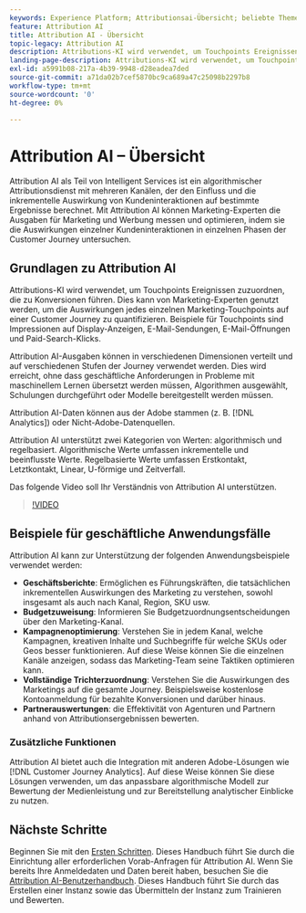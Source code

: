 ```yaml
---
keywords: Experience Platform; Attributionsai-Übersicht; beliebte Themen; Attribution ai; Attribution ai
feature: Attribution AI
title: Attribution AI - Übersicht
topic-legacy: Attribution AI
description: Attributions-KI wird verwendet, um Touchpoints Ereignissen zuzuordnen, die zu Konversionen führen. Dies kann von Marketing-Experten genutzt werden, um die Auswirkungen jedes einzelnen Marketing-Touchpoints auf einer Customer Journey zu quantifizieren. Beispiele für Touchpoints sind Impressionen auf Display-Anzeigen, E-Mail-Sendungen, E-Mail-Öffnungen und Paid-Search-Klicks.
landing-page-description: Attributions-KI wird verwendet, um Touchpoints Ereignissen zuzuordnen, die zu Konversionen führen. Dies kann von Marketing-Experten genutzt werden, um die Auswirkungen jedes einzelnen Marketing-Touchpoints auf einer Customer Journey zu quantifizieren.
exl-id: a5991b08-217a-4b39-9948-d28eadea7ded
source-git-commit: a71da02b7cef5870bc9ca689a47c25098b2297b8
workflow-type: tm+mt
source-wordcount: '0'
ht-degree: 0%

---
```


# Attribution AI – Übersicht

Attribution AI als Teil von Intelligent Services ist ein algorithmischer Attributionsdienst mit mehreren Kanälen, der den Einfluss und die inkrementelle Auswirkung von Kundeninteraktionen auf bestimmte Ergebnisse berechnet. Mit Attribution AI können Marketing-Experten die Ausgaben für Marketing und Werbung messen und optimieren, indem sie die Auswirkungen einzelner Kundeninteraktionen in einzelnen Phasen der Customer Journey untersuchen.

## Grundlagen zu Attribution AI

Attributions-KI wird verwendet, um Touchpoints Ereignissen zuzuordnen, die zu Konversionen führen. Dies kann von Marketing-Experten genutzt werden, um die Auswirkungen jedes einzelnen Marketing-Touchpoints auf einer Customer Journey zu quantifizieren. Beispiele für Touchpoints sind Impressionen auf Display-Anzeigen, E-Mail-Sendungen, E-Mail-Öffnungen und Paid-Search-Klicks.

Attribution AI-Ausgaben können in verschiedenen Dimensionen verteilt und auf verschiedenen Stufen der Journey verwendet werden. Dies wird erreicht, ohne dass geschäftliche Anforderungen in Probleme mit maschinellem Lernen übersetzt werden müssen, Algorithmen ausgewählt, Schulungen durchgeführt oder Modelle bereitgestellt werden müssen.

Attribution AI-Daten können aus der Adobe stammen (z. B. [!DNL Analytics]) oder Nicht-Adobe-Datenquellen.

Attribution AI unterstützt zwei Kategorien von Werten: algorithmisch und regelbasiert. Algorithmische Werte umfassen inkrementelle und beeinflusste Werte. Regelbasierte Werte umfassen Erstkontakt, Letztkontakt, Linear, U-förmige und Zeitverfall.

Das folgende Video soll Ihr Verständnis von Attribution AI unterstützen.

>[!VIDEO](https://video.tv.adobe.com/v/32667?learn=on&quality=12)

## Beispiele für geschäftliche Anwendungsfälle

Attribution AI kann zur Unterstützung der folgenden Anwendungsbeispiele verwendet werden:

- **Geschäftsberichte**: Ermöglichen es Führungskräften, die tatsächlichen inkrementellen Auswirkungen des Marketing zu verstehen, sowohl insgesamt als auch nach Kanal, Region, SKU usw.
- **Budgetzuweisung**: Informieren Sie Budgetzuordnungsentscheidungen über den Marketing-Kanal.
- **Kampagnenoptimierung**: Verstehen Sie in jedem Kanal, welche Kampagnen, kreativen Inhalte und Suchbegriffe für welche SKUs oder Geos besser funktionieren. Auf diese Weise können Sie die einzelnen Kanäle anzeigen, sodass das Marketing-Team seine Taktiken optimieren kann.
- **Vollständige Trichterzuordnung**: Verstehen Sie die Auswirkungen des Marketings auf die gesamte Journey. Beispielsweise kostenlose Kontoanmeldung für bezahlte Konversionen und darüber hinaus.
- **Partnerauswertungen**: die Effektivität von Agenturen und Partnern anhand von Attributionsergebnissen bewerten.

### Zusätzliche Funktionen

Attribution AI bietet auch die Integration mit anderen Adobe-Lösungen wie [!DNL Customer Journey Analytics]. Auf diese Weise können Sie diese Lösungen verwenden, um das anpassbare algorithmische Modell zur Bewertung der Medienleistung und zur Bereitstellung analytischer Einblicke zu nutzen.

## Nächste Schritte

Beginnen Sie mit den [Ersten Schritten](./getting-started.md). Dieses Handbuch führt Sie durch die Einrichtung aller erforderlichen Vorab-Anfragen für Attribution AI. Wenn Sie bereits Ihre Anmeldedaten und Daten bereit haben, besuchen Sie die [Attribution AI-Benutzerhandbuch](./user-guide.md). Dieses Handbuch führt Sie durch das Erstellen einer Instanz sowie das Übermitteln der Instanz zum Trainieren und Bewerten.
